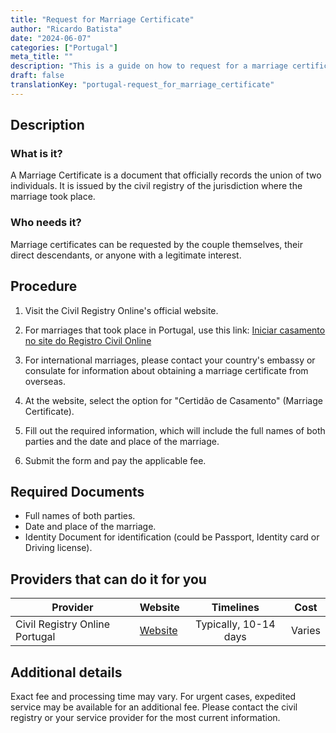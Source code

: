```yaml
---
title: "Request for Marriage Certificate"
author: "Ricardo Batista"
date: "2024-06-07"
categories: ["Portugal"]
meta_title: ""
description: "This is a guide on how to request for a marriage certificate in Portugal."
draft: false
translationKey: "portugal-request_for_marriage_certificate"
---
```


## Description
### What is it?
A Marriage Certificate is a document that officially records the union of two individuals. It is issued by the civil registry of the jurisdiction where the marriage took place.

### Who needs it?
Marriage certificates can be requested by the couple themselves, their direct descendants, or anyone with a legitimate interest.

## Procedure
1. Visit the Civil Registry Online's official website.
  1. For marriages that took place in Portugal, use this link: [Iniciar casamento no site do Registro Civil Online](https://www.registro-civil.pt/)
  2. For international marriages, please contact your country's embassy or consulate for information about obtaining a marriage certificate from overseas.

2. At the website, select the option for "Certidão de Casamento" (Marriage Certificate).

3. Fill out the required information, which will include the full names of both parties and the date and place of the marriage. 

4. Submit the form and pay the applicable fee.

## Required Documents
- Full names of both parties.
- Date and place of the marriage.
- Identity Document for identification (could be Passport, Identity card or Driving license).

## Providers that can do it for you

| Provider        |     Website     |     Timelines    |       Cost      |
| --------------- | --------------- |  :-------------: | :-------------: |
| Civil Registry Online Portugal |  [Website](https://www.registro-civil.pt/) |      Typically, 10-14 days  |        Varies       |

## Additional details
Exact fee and processing time may vary. For urgent cases, expedited service may be available for an additional fee. Please contact the civil registry or your service provider for the most current information.